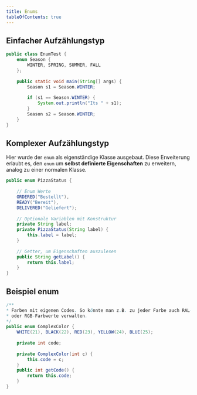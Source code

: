 ```yaml
---
title: Enums
tableOfContents: true
---
```

## Einfacher Aufzählungstyp
```java
public class EnumTest {
    enum Season {
        WINTER, SPRING, SUMMER, FALL
    };
    
    public static void main(String[] args) {
        Season s1 = Season.WINTER;
        
        if (s1 == Season.WINTER) {
            System.out.println("Its " + s1);
        }
        Season s2 = Season.WINTER;
    }
}
```

## Komplexer Aufzählungstyp
Hier wurde der `enum` als eigenständige Klasse ausgebaut. Diese Erweiterung erlaubt es, den `enum` um __selbst definierte Eigenschaften__ zu erweitern, analog zu einer normalen Klasse.
```java
public enum PizzaStatus {
    
    // Enum Werte
    ORDERED("Bestellt"),
    READY("Bereit"),
    DELIVERED("Geliefert");
    
    // Optionale Variablen mit Konstruktur
    private String label;
    private PizzaStatus(String label) {
        this.label = label;
    }
    
    // Getter, um Eigenschaften auszulesen
    public String getLabel() {
        return this.label;
    }
}
```

## Beispiel enum
```java
/**
* Farben mit eigenen Codes. So könnte man z.B. zu jeder Farbe auch RAL-
* oder RGB-Farbwerte verwalten.
*/
public enum ComplexColor {
    WHITE(21), BLACK(22), RED(23), YELLOW(24), BLUE(25);
    
    private int code;
    
    private ComplexColor(int c) {
        this.code = c;
    }
    public int getCode() {
        return this.code;
    }
}
```